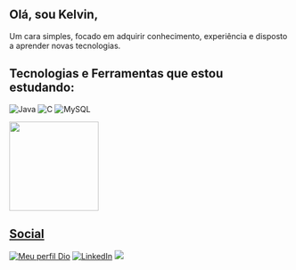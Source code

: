 ## Olá, sou Kelvin, 
Um cara simples, focado em adquirir conhecimento, experiência e disposto a aprender novas tecnologias. 

## Tecnologias e Ferramentas que estou estudando:

![Java](https://img.shields.io/badge/Java-000?style=for-the-badge&logo=java)
![C](https://img.shields.io/badge/C-000?style=for-the-badge&logo=c)
<img aling="center" alt="MySQL" src="https://img.shields.io/badge/MySQL-00000F?style=for-the-badge&logo=mysql&logoColor=white"/>

<div aling="center">
  <a href="https://github.com/Kxllvin">
  <img height="160em" src="https://github-readme-stats.vercel.app/api?username=Kxllvin&show_icons=true&theme=dark&include_all_commits=true&count_private=true"/>
</div>

## Social

[![Meu perfil Dio](https://img.shields.io/badge/-Meu%20Perfil%20na%20DIO-30A3DC?style=for-the-badge)](https://web.dio.me/users/kelvintenor987/)
[![LinkedIn](https://img.shields.io/badge/LinkedIn-000?style=for-the-badge&logo=linkedin)](https://www.linkedin.com/in/kelvin-alves-71454419b/)
  <a href="mailto:kelvintenor987@gmail.com" target="_blank"><img src="https://img.shields.io/badge/Gmail-D14836?style=for-the-badge&logo=gmail&logoColor=white" target="_blank"></a>
